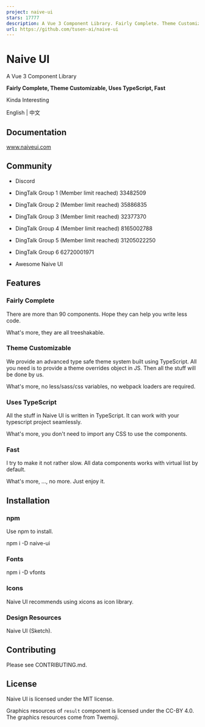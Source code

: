 ```yaml
---
project: naive-ui
stars: 17777
description: A Vue 3 Component Library. Fairly Complete. Theme Customizable. Uses TypeScript. Fast.
url: https://github.com/tusen-ai/naive-ui
---
```


Naive UI
========

A Vue 3 Component Library

**Fairly Complete, Theme Customizable, Uses TypeScript, Fast**

Kinda Interesting

English | 中文

Documentation
-------------

www.naiveui.com

Community
---------

-   Discord
    
-   DingTalk Group 1 (Member limit reached) 33482509
    
-   DingTalk Group 2 (Member limit reached) 35886835
    
-   DingTalk Group 3 (Member limit reached) 32377370
    
-   DingTalk Group 4 (Member limit reached) 8165002788
    
-   DingTalk Group 5 (Member limit reached) 31205022250
    
-   DingTalk Group 6 62720001971
    
-   Awesome Naive UI
    

Features
--------

### Fairly Complete

There are more than 90 components. Hope they can help you write less code.

What's more, they are all treeshakable.

### Theme Customizable

We provide an advanced type safe theme system built using TypeScript. All you need is to provide a theme overrides object in JS. Then all the stuff will be done by us.

What's more, no less/sass/css variables, no webpack loaders are required.

### Uses TypeScript

All the stuff in Naive UI is written in TypeScript. It can work with your typescript project seamlessly.

What's more, you don't need to import any CSS to use the components.

### Fast

I try to make it not rather slow. All data components works with virtual list by default.

What's more, ..., no more. Just enjoy it.

Installation
------------

### npm

Use npm to install.

npm i -D naive-ui

### Fonts

npm i -D vfonts

### Icons

Naive UI recommends using xicons as icon library.

### Design Resources

Naive UI (Sketch).

Contributing
------------

Please see CONTRIBUTING.md.

License
-------

Naive UI is licensed under the MIT license.

Graphics resources of `result` component is licensed under the CC-BY 4.0. The graphics resources come from Twemoji.
